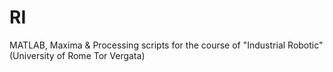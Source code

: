 # RI

MATLAB, Maxima & Processing scripts for the course of "Industrial Robotic" (University of Rome Tor Vergata)

